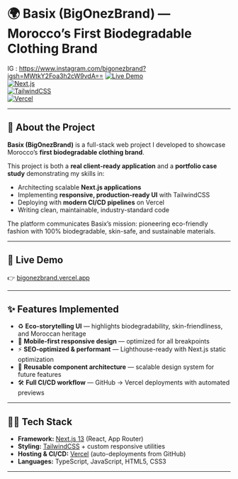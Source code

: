 # 🌍 Basix (BigOnezBrand) — Morocco’s First Biodegradable Clothing Brand  

IG : https://www.instagram.com/bigonezbrand?igsh=MWtkY2Foa3h2cW9vdA== 
[![Live Demo](https://img.shields.io/badge/demo-online-green)](https://bigonezbrand.vercel.app)  
[![Next.js](https://img.shields.io/badge/Next.js-13-black?logo=next.js)](https://nextjs.org/)  
[![TailwindCSS](https://img.shields.io/badge/TailwindCSS-v3-38b2ac?logo=tailwind-css&logoColor=white)](https://tailwindcss.com/)  
[![Vercel](https://img.shields.io/badge/Deployed%20on-Vercel-blue?logo=vercel)](https://vercel.com)  

---

## 📖 About the Project  
**Basix (BigOnezBrand)** is a full-stack web project I developed to showcase Morocco’s **first biodegradable clothing brand**.  

This project is both a **real client-ready application** and a **portfolio case study** demonstrating my skills in:  

- Architecting scalable **Next.js applications**  
- Implementing **responsive, production-ready UI** with TailwindCSS  
- Deploying with **modern CI/CD pipelines** on Vercel  
- Writing clean, maintainable, industry-standard code  

The platform communicates Basix’s mission: pioneering eco-friendly fashion with 100% biodegradable, skin-safe, and sustainable materials.  

---

## 🚀 Live Demo  
👉 [bigonezbrand.vercel.app](https://bigonezbrand.vercel.app)  

---

## ✨ Features Implemented  
- ♻️ **Eco-storytelling UI** — highlights biodegradability, skin-friendliness, and Moroccan heritage  
- 📱 **Mobile-first responsive design** — optimized for all breakpoints  
- ⚡ **SEO-optimized & performant** — Lighthouse-ready with Next.js static optimization  
- 🎨 **Reusable component architecture** — scalable design system for future features  
- 🛠️ **Full CI/CD workflow** — GitHub → Vercel deployments with automated previews  

---

## 🧑‍💻 Tech Stack  
- **Framework:** [Next.js 13](https://nextjs.org/) (React, App Router)  
- **Styling:** [TailwindCSS](https://tailwindcss.com/) + custom responsive utilities  
- **Hosting & CI/CD:** [Vercel](https://vercel.com/) (auto-deployments from GitHub)  
- **Languages:** TypeScript, JavaScript, HTML5, CSS3  

---

